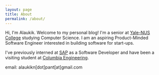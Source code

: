 ```yaml
---
layout: page
title: About
permalink: /about/
---
```


Hi, I'm Alaukik. Welcome to my personal blog! I'm a senior at [Yale-NUS College](https://www.yale-nus.edu.sg/about/vision-and-mission/) studying Computer Science. I am an aspiring Product-Minded Software Engineer interested in building software for start-ups.

I've previously interned at [SAP](https://www.sap.com/index.html) as a Software Developer and have been a visiting student at [Columbia Engineering](https://www.engineering.columbia.edu).

email: alaukikn[dot]pant[at]gmail.com

